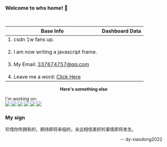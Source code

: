 <h3> Welcome to whs home! 👋 </h3> <br/>

| Base Info                                                    | Dashboard Data                                               |
| ------------------------------------------------------------ | ------------------------------------------------------------ |
| 1. csdn 1w fans up.<br/><br/>2. I am now writing a javascript frame.<br/><br/>3. My Email: 337674757@qq.com<br/><br/>4. Leave me a word: [Click Here](https://github.com/dy-xiaodong2022/dy-xiaodong2022/issues/) | <img align="center" src="https://github-readme-stats.vercel.app/api?username=dy-xiaodong2022&show_icons=true&theme=buefy&hide_border=true" alt="" /> <img align="center" src="https://github-readme-stats.vercel.app/api/top-langs/?username=dy-xiaodong2022&layout=compact&theme=buefy&hide_border=true" alt="" /> |

<div align="center"><b>Here's something else</b></div>

I'm working on:<br />
![](https://img.shields.io/badge/-Vue-brightgreen)  ![](https://img.shields.io/badge/-Python-red) ![](https://img.shields.io/badge/-TypeScript-blue) ![](https://img.shields.io/badge/-JaveScript-yellow) ![](https://img.shields.io/badge/-Nodejs-success) ![](https://img.shields.io/badge/-PHP-blue)

### My sign

珍惜你所拥有的，期待即将来临的，永远相信美好的事情即将发生。

<div align="right">-- dy-xiaodong2022</div>
